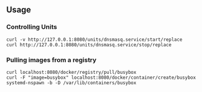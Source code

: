 ## Usage

### Controlling Units

```
curl -v http://127.0.0.1:8080/units/dnsmasq.service/start/replace
curl http://127.0.0.1:8080/units/dnsmasq.service/stop/replace
```

### Pulling images from a registry

```
curl localhost:8080/docker/registry/pull/busybox
curl -F "image=busybox" localhost:8080/docker/container/create/busybox
systemd-nspawn -b -D /var/lib/containers/busybox
```
